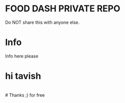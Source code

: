 # FOOD DASH PRIVATE REPO
Do NOT share this with anyone else.
<br />
# Info
Info here please
# hi tavish
<br />
# Thanks ;) for free